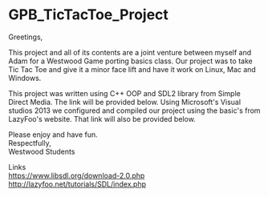 # GPB_TicTacToe_Project
Greetings,

This project and all of its contents are a joint venture between myself and Adam for a Westwood Game porting basics class.  Our project was to take Tic Tac Toe and give it a minor face lift and have it work on Linux, Mac and Windows.

This project was written using C++ OOP and SDL2 library from Simple Direct Media.  The link will be provided below.  Using Microsoft's Visual studios 2013 we configured and compiled our project using the basic's from LazyFoo's website.  That link will also be provided below.

Please enjoy and have fun.<br>
Respectfully,<br>
Westwood Students

Links<br>
https://www.libsdl.org/download-2.0.php<br>
http://lazyfoo.net/tutorials/SDL/index.php
